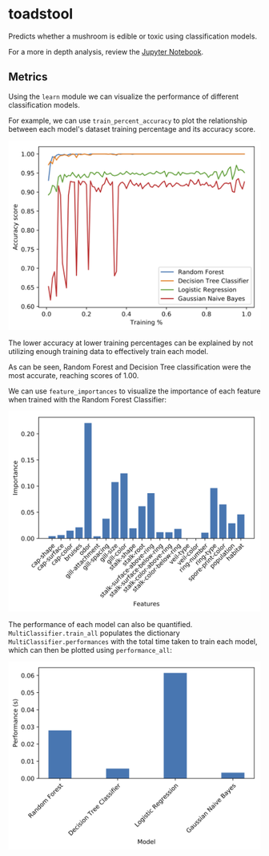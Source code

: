 # toadstool
Predicts whether a mushroom is edible or toxic using classification models.

For a more in depth analysis, review the [Jupyter Notebook](toadstool.ipynb).

## Metrics
Using the `learn` module we can visualize the performance of different classification models.

For example, we can use `train_percent_accuracy` to plot the relationship between each model's
dataset training percentage and its accuracy score.

![train_percent_accuracy.png](images/train_percent.png "Training percentage vs. accuracy score")

The lower accuracy at lower training percentages can be explained by not utilizing enough training data
to effectively train each model. 

As can be seen, Random Forest and Decision Tree classification were the most accurate, reaching
scores of 1.00.

We can use `feature_importances` to visualize the importance of each feature when trained with
the Random Forest Classifier:

![feature_importance.png](images/feature_importance.png "Features vs. Importance in Random Forest")

The performance of each model can also be quantified. `MultiClassifier.train_all` populates the dictionary
`MultiClassifier.performances` with the total time taken to train each model, which can then be plotted
using `performance_all`:

![performances_all.png](images/performances_all.png "Model vs. Performance (s)")
